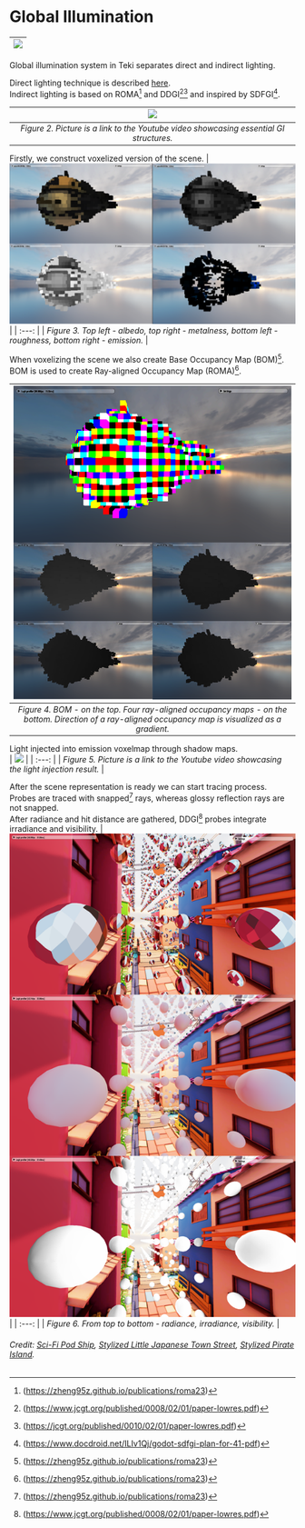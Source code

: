 # Global Illumination

| ![](images/indirect_dif.png) |
| :---: | 

Global illumination system in Teki separates direct and indirect lighting.  

Direct lighting technique is described [here](clustering.md).  
Indirect lighting is based on ROMA[^1] and DDGI[^2][^3] and inspired by SDFGI[^4].

| [![](https://img.youtube.com/vi/uE60-Oa3BBM/0.jpg)](https://youtu.be/uE60-Oa3BBM) |
| :---: | 
| *Figure 2. Picture is a link to the Youtube video showcasing essential GI structures.* |


Firstly, we construct voxelized version of the scene.
| ![](images/scene_vox_rep.png) |
| :---: | 
| *Figure 3. Top left - albedo, top right - metalness, bottom left - roughness, bottom right - emission.* |

When voxelizing the scene we also create Base Occupancy Map (BOM)[^1].  
BOM is used to create Ray-aligned Occupancy Map (ROMA)[^1].  

| ![](images/bom_roma_examples.png) |
| :---: | 
| *Figure 4. BOM - on the top. Four ray-aligned occupancy maps - on the bottom. Direction of a ray-aligned occupancy map is visualized as a gradient.* |

Light injected into emission voxelmap through shadow maps.  
| [![](https://img.youtube.com/vi/ije4D_CITlk/0.jpg)](https://youtu.be/ije4D_CITlk) |
| :---: | 
| *Figure 5. Picture is a link to the Youtube video showcasing the light injection result.* |

After the scene representation is ready we can start tracing process.  
Probes are traced with snapped[^1] rays, whereas glossy reflection rays are not snapped.  
After radiance and hit distance are gathered, DDGI[^2] probes integrate irradiance and visibility.
| ![](images/probes.png) |
| :---: | 
| *Figure 6. From top to bottom - radiance, irradiance, visibility.* |

###### Credit: [Sci-Fi Pod Ship](https://sketchfab.com/3d-models/sci-fi-personal-space-pod-shipweekly-challenge-b158f01dd4a9416fb689ca4401856e7a), [Stylized Little Japanese Town Street](https://sketchfab.com/3d-models/stylized-little-japanese-town-street-200fc33b8a2b4da98e71590feeb255a8), [Stylized Pirate Island](https://sketchfab.com/3d-models/stylised-pirate-island-97146d4981754203b91e6ca83543f2ba).

[^1]:(https://zheng95z.github.io/publications/roma23)
[^2]:(https://www.jcgt.org/published/0008/02/01/paper-lowres.pdf)
[^3]:(https://jcgt.org/published/0010/02/01/paper-lowres.pdf)
[^4]:(https://www.docdroid.net/ILIv1Qj/godot-sdfgi-plan-for-41-pdf)
